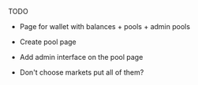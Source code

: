 TODO

- Page for wallet with balances + pools + admin pools
- Create pool page
- Add admin interface on the pool page

- Don't choose markets put all of them?
